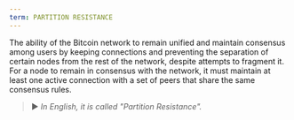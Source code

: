 ```yaml
---
term: PARTITION RESISTANCE
---
```


The ability of the Bitcoin network to remain unified and maintain consensus among users by keeping connections and preventing the separation of certain nodes from the rest of the network, despite attempts to fragment it. For a node to remain in consensus with the network, it must maintain at least one active connection with a set of peers that share the same consensus rules.

> ► *In English, it is called "Partition Resistance".*